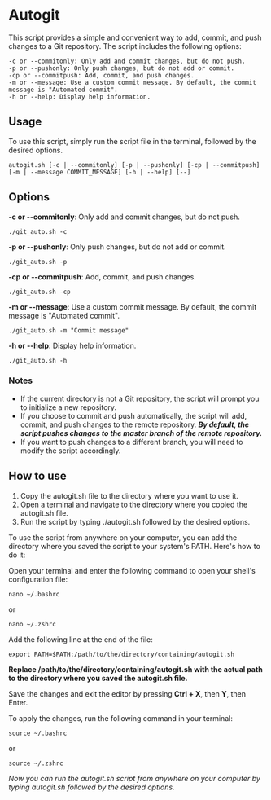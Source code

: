 # Autogit

This script provides a simple and convenient way to add, commit, and push changes to a Git repository. The script includes the following options:

    -c or --commitonly: Only add and commit changes, but do not push.
    -p or --pushonly: Only push changes, but do not add or commit.
    -cp or --commitpush: Add, commit, and push changes.
    -m or --message: Use a custom commit message. By default, the commit message is "Automated commit".
    -h or --help: Display help information.

## Usage

To use this script, simply run the script file in the terminal, followed by the desired options.

	autogit.sh [-c | --commitonly] [-p | --pushonly] [-cp | --commitpush] [-m | --message COMMIT_MESSAGE] [-h | --help] [--]

## Options

**-c or --commitonly**: Only add and commit changes, but do not push.

    ./git_auto.sh -c

**-p or --pushonly**: Only push changes, but do not add or commit.

    ./git_auto.sh -p

**-cp or --commitpush**: Add, commit, and push changes.

    ./git_auto.sh -cp

**-m or --message**: Use a custom commit message. By default, the commit message is "Automated commit".


    ./git_auto.sh -m "Commit message"

**-h or --help**: Display help information.


    ./git_auto.sh -h

### Notes

- If the current directory is not a Git repository, the script will prompt you to initialize a new repository.
- If you choose to commit and push automatically, the script will add, commit, and push changes to the remote repository.
***By default, the script pushes changes to the master branch of the remote repository.***
- If you want to push changes to a different branch, you will need to modify the script accordingly.

## How to use

1. Copy the autogit.sh file to the directory where you want to use it.
2. Open a terminal and navigate to the directory where you copied the autogit.sh file.
3. Run the script by typing ./autogit.sh followed by the desired options.

To use the script from anywhere on your computer, you can add the directory where you saved the script to your system's PATH. Here's how to do it:

Open your terminal and enter the following command to open your shell's configuration file:

    nano ~/.bashrc
or

    nano ~/.zshrc

Add the following line at the end of the file:

    export PATH=$PATH:/path/to/the/directory/containing/autogit.sh

**Replace /path/to/the/directory/containing/autogit.sh with the actual path to the directory where you saved the autogit.sh file.**

Save the changes and exit the editor by pressing **Ctrl + X**, then **Y**, then Enter.

To apply the changes, run the following command in your terminal:

    source ~/.bashrc
or

    source ~/.zshrc

*Now you can run the autogit.sh script from anywhere on your computer by typing autogit.sh followed by the desired options.*